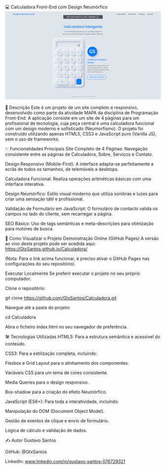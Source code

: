 💻 Calculadora Front-End com Design Neumórfico
![Screenshot do Projeto](./imagens/screenshot-projeto.png)

📄 Descrição
Este é um projeto de um site completo e responsivo, desenvolvido como parte da atividade MAPA da disciplina de Programação Front-End. A aplicação consiste em um site de 4 páginas para um profissional de tecnologia, cuja peça central é uma calculadora funcional com um design moderno e sofisticado (Neumorfismo). O projeto foi construído utilizando apenas HTML5, CSS3 e JavaScript puro (Vanilla JS), sem o uso de frameworks.

✨ Funcionalidades Principais
Site Completo de 4 Páginas: Navegação consistente entre as páginas de Calculadora, Sobre, Serviços e Contato.

Design Responsivo (Mobile-First): A interface adapta-se perfeitamente a ecrãs de todos os tamanhos, de telemóveis a desktops.

Calculadora Funcional: Realiza operações aritméticas básicas com uma interface interativa.

Design Neumórfico: Estilo visual moderno que utiliza sombras e luzes para criar uma sensação tátil e profissional.

Validação de Formulário em JavaScript: O formulário de contacto valida os campos no lado do cliente, sem recarregar a página.

SEO Básico: Uso de tags semânticas e meta-descrições para otimização para motores de busca.

🚀 Como Visualizar o Projeto
Demonstração Online (GitHub Pages)
A versão ao vivo deste projeto pode ser acedida aqui: https://GtxSantos.github.io/Calculadora/

(Nota: Para o link acima funcionar, é preciso ativar o GitHub Pages nas configurações do seu repositório).

Executar Localmente
Se preferir executar o projeto no seu próprio computador:

Clone o repositório:

git clone https://github.com/GtxSantos/Calculadora.git

Navegue até a pasta do projeto:

cd Calculadora

Abra o ficheiro index.html no seu navegador de preferência.

🛠️ Tecnologias Utilizadas
HTML5: Para a estrutura semântica e acessível do conteúdo.

CSS3: Para a estilização completa, incluindo:

Flexbox e Grid Layout para o alinhamento dos componentes.

Variáveis CSS para um tema de cores consistente.

Media Queries para o design responsivo.

Box-shadow para a criação do efeito Neumórfico.

JavaScript (ES6+): Para toda a interatividade, incluindo:

Manipulação do DOM (Document Object Model).

Gestão de eventos de clique e envio de formulário.

Lógica de cálculo e validação de dados.

✍️ Autor
Gustavo Santos

GitHub: @GtxSantos

LinkedIn: www.linkedin.com/in/gustavo-santos-076729321
